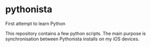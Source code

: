 # pythonista
First attempt to learn Python

This repository contains a few python scripts. The main purpose is synchronisation between Pythonista installs on my iOS devices.